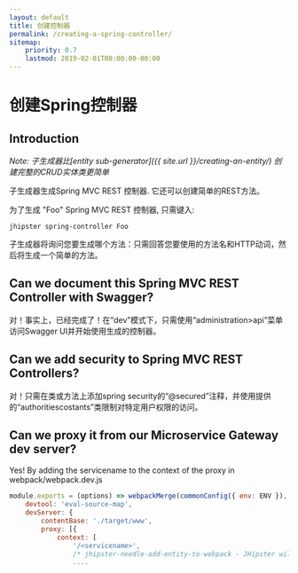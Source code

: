 ```yaml
---
layout: default
title: 创建控制器
permalink: /creating-a-spring-controller/
sitemap:
    priority: 0.7
    lastmod: 2019-02-01T00:00:00-00:00
---
```


# <i class="fa fa-bolt"></i> 创建Spring控制器

## Introduction

_Note: 子生成器比[entity sub-generator]({{ site.url }}/creating-an-entity/) 创建完整的CRUD实体类更简单_

子生成器生成Spring MVC REST 控制器. 它还可以创建简单的REST方法。

为了生成 "Foo" Spring MVC REST 控制器, 只需键入:

`jhipster spring-controller Foo`

子生成器将询问您要生成哪个方法：只需回答您要使用的方法名和HTTP动词，然后将生成一个简单的方法。

## Can we document this Spring MVC REST Controller with Swagger?

对！事实上，已经完成了！在“dev”模式下，只需使用“administration>api”菜单访问Swagger UI并开始使用生成的控制器。

## Can we add security to Spring MVC REST Controllers?

对！只需在类或方法上添加spring security的“@secured”注释，并使用提供的“authoritiescostants”类限制对特定用户权限的访问。

## Can we proxy it from our Microservice Gateway dev server?

Yes! By adding the servicename to the context of the proxy in webpack/webpack.dev.js
```javascript
module.exports = (options) => webpackMerge(commonConfig({ env: ENV }), {
    devtool: 'eval-source-map',
    devServer: {
        contentBase: './target/www',
        proxy: [{
            context: [
                '/<servicename>',
                /* jhipster-needle-add-entity-to-webpack - JHipster will add entity api paths here */
                ....
```
